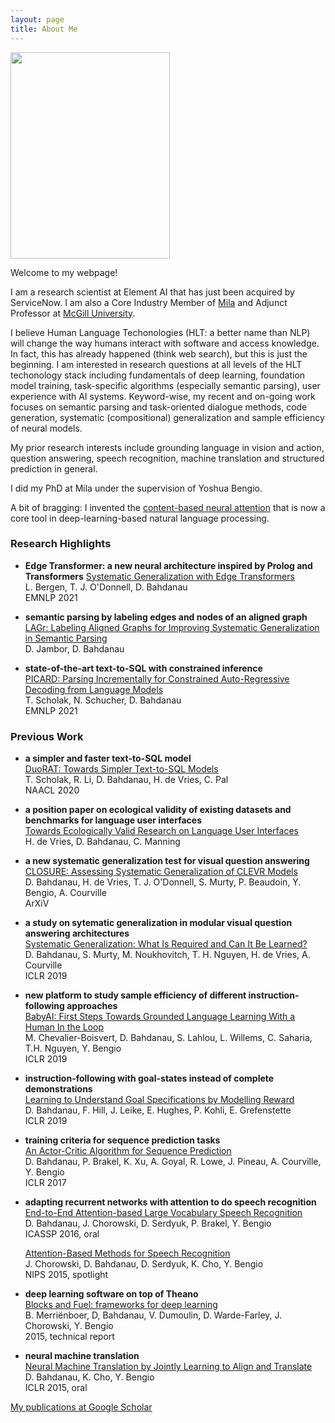 ```yaml
---
layout: page
title: About Me
---
```


<img src='{{site.baseurl}}/downloads/headshot.jpg' width='255' height='330'>

Welcome to my webpage!

I am a research scientist at Element AI that has just been acquired by ServiceNow. I am also a Core Industry Member of [Mila](https://mila.quebec/) and Adjunct Professor at [McGill University](https://www.mcgill.ca/).

I believe Human Language Techonologies (HLT: a better name than NLP) will change the way humans interact with software and access knowledge. In fact, this has already happened (think web search), but this is just the beginning. I am interested in research questions at all levels of the HLT techonology stack including fundamentals of deep learning, foundation model training, task-specific algorithms (especially semantic parsing), user experience with AI systems. Keyword-wise, my recent and on-going work focuses on semantic parsing and task-oriented dialogue methods, code generation, systematic (compositional) generalization and sample efficiency of neural models. 

My prior research interests include grounding language in vision and action, question answering, speech recognition, machine translation and structured prediction in general. 

I did my PhD at Mila under the supervision of Yoshua Bengio. 

A bit of bragging: I invented the 
[content-based neural attention](https://arxiv.org/abs/1409.0473) that is now a core tool in deep-learning-based natural language processing.

### Research Highlights

- **Edge Transformer: a new neural architecture inspired by Prolog and Transformers**
  [Systematic Generalization with Edge Transformers](https://openreview.net/forum?id=UUds0Jr_XWk) <br>
    L. Bergen, T. J. O'Donnell, D. Bahdanau <br>
    EMNLP 2021

- **semantic parsing by labeling edges and nodes of an aligned graph** <br>
  [LAGr: Labeling Aligned Graphs for Improving Systematic Generalization in Semantic Parsing
](https://arxiv.org/abs/2110.07572) <br>
    D. Jambor, D. Bahdanau <br>


- **state-of-the-art text-to-SQL with constrained inference** <br>
  [PICARD: Parsing Incrementally for Constrained Auto-Regressive Decoding from Language Models
](https://arxiv.org/abs/2109.05093) <br>
    T. Scholak, N. Schucher, D. Bahdanau <br>
    EMNLP 2021


### Previous Work 

- **a simpler and faster text-to-SQL model** <br>
  [DuoRAT: Towards Simpler Text-to-SQL Models](https://arxiv.org/abs/2010.11119) <br>
    T. Scholak, R. Li, D. Bahdanau, H. de Vries, C. Pal <br>
    NAACL 2020

- **a position paper on ecological validity of existing datasets and benchmarks for language user interfaces** <br>
  [Towards Ecologically Valid Research on Language User Interfaces](https://arxiv.org/abs/2007.14435) <br>
    H. de Vries, D. Bahdanau, C. Manning <br>

- **a new systematic generalization test for visual question answering** <br>
  [CLOSURE: Assessing Systematic Generalization of CLEVR Models](https://arxiv.org/abs/1912.05783) <br>
    D. Bahdanau, H. de Vries, T. J. O'Donnell, S. Murty, P. Beaudoin, Y. Bengio, A. Courville <br>
    ArXiV

- **a study on sytematic generalization in modular visual question answering architectures** <br> 
  [Systematic Generalization: What Is Required and Can It Be Learned?](https://arxiv.org/abs/1811.12889) <br>
    D. Bahdanau, S. Murty, M. Noukhovitch, T. H. Nguyen, H. de Vries, A. Courville <br>
    ICLR 2019

- **new platform to study sample efficiency of different instruction-following approaches** <br>
  [BabyAI: First Steps Towards Grounded Language Learning With a Human In the Loop](https://arxiv.org/abs/1810.08272) <br>
    M. Chevalier-Boisvert, D. Bahdanau, S. Lahlou, L. Willems, C. Saharia, T.H. Nguyen, Y. Bengio <br>
    ICLR 2019

- **instruction-following with goal-states instead of complete demonstrations** <br>
  [Learning to Understand Goal Specifications by Modelling Reward](https://arxiv.org/pdf/1806.01946.pdf) <br>
    D. Bahdanau, F. Hill, J. Leike, E. Hughes, P. Kohli, E. Grefenstette  <br>
    ICLR 2019

- **training criteria for sequence prediction tasks** <br>
  [An Actor-Critic Algorithm for Sequence Prediction](https://arxiv.org/abs/1607.07086) <br>
    D. Bahdanau, P. Brakel, K. Xu, A. Goyal, R. Lowe, J. Pineau, A. Courville, Y. Bengio <br>
    ICLR 2017

- **adapting recurrent networks with attention to do speech recognition** <br>
  [End-to-End Attention-based Large Vocabulary Speech Recognition](https://arxiv.org/abs/1508.04395) <br>
    D. Bahdanau, J. Chorowski, D. Serdyuk, P. Brakel, Y. Bengio <br>
    ICASSP 2016, oral

  [Attention-Based Methods for Speech Recognition](https://arxiv.org/abs/1506.07503) <br>
    J. Chorowski, D. Bahdanau, D. Serdyuk, K. Cho, Y. Bengio <br>
    NIPS 2015, spotlight
- **deep learning software on top of Theano** <br>
  [Blocks and Fuel: frameworks for deep learning](http://arxiv.org/pdf/1506.00619) <br>
    B. Merriënboer, D, Bahdanau, V. Dumoulin, D. Warde-Farley, J. Chorowski, Y. Bengio <br>
    2015, technical report
- **neural machine translation** <br>
  [Neural Machine Translation by Jointly Learning to Align and Translate](https://arxiv.org/abs/1409.0473) <br>
    D. Bahdanau, K. Cho, Y. Bengio <br>
    ICLR 2015, oral

[My publications at Google Scholar](https://scholar.google.de/citations?user=Nq0dVMcAAAAJ&hl=de&oi=ao)
